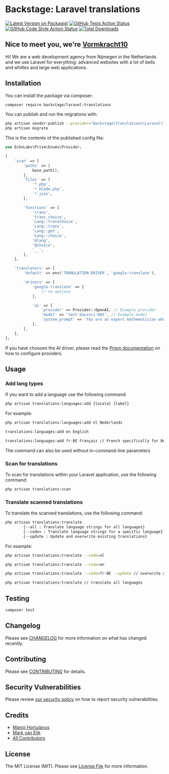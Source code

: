 # Backstage: Laravel translations

[![Latest Version on Packagist](https://img.shields.io/packagist/v/backstage/laravel-translations.svg?style=flat-square)](https://packagist.org/packages/backstage/laravel-translations)
[![GitHub Tests Action Status](https://img.shields.io/github/actions/workflow/status/backstagephp/laravel-translations/run-tests.yml?branch=main&label=tests&style=flat-square)](https://github.com/backstagephp/laravel-translations/actions?query=workflow%3Arun-tests+branch%3Amain)
[![GitHub Code Style Action Status](https://img.shields.io/github/actions/workflow/status/backstagephp/laravel-translations/fix-php-code-style-issues.yml?branch=main&label=code%20style&style=flat-square)](https://github.com/backstagephp/laravel-translations/actions?query=workflow%3A"Fix+PHP+code+style+issues"+branch%3Amain)
[![Total Downloads](https://img.shields.io/packagist/dt/backstage/laravel-translations.svg?style=flat-square)](https://packagist.org/packages/backstage/laravel-translations)

## Nice to meet you, we're [Vormkracht10](https://vormrkacht10.nl)

Hi! We are a web development agency from Nijmegen in the Netherlands and we use Laravel for everything: advanced websites with a lot of bells and whitles and large web applications.

## Installation

You can install the package via composer:

```bash
composer require backstage/laravel-translations
```

You can publish and run the migrations with:

```bash
php artisan vendor:publish --provider="Backstage\Translations\Laravel\TranslationServiceProvider"
php artisan migrate
```

This is the contents of the published config file:

```php
use EchoLabs\Prism\Enums\Provider;

[
    'scan' => [
        'paths' => [
            base_path(),
        ],
        'files' => [
            '*.php',
            '*.blade.php',
            '*.json',
        ],

        'functions' => [
            'trans',
            'trans_choice',
            'Lang::transChoice',
            'Lang::trans',
            'Lang::get',
            'Lang::choice',
            '@lang',
            '@choice',
            '__',
        ],
    ],

    'translators' => [
        'default' => env('TRANSLATION_DRIVER', 'google-translate'),

        'drivers' => [
            'google-translate' => [
                // no options
            ],

            'ai' => [
                'provider' => Provider::OpenAI, // Example provider
                'model' => 'text-davinci-003', // Example model
                'system_prompt' => 'You are an expert mathematician who explains concepts simply. The only thing you do it output what i ask. No comments, no extra information. Just the answer.', // Example system prompt
            ],
        ],
    ],
];

```

If you have choosen the AI driver, please read the [Prism documentation](https://prism.echolabs.dev/providers/anthropic.html) on how to configure providers.

## Usage

### Add lang types

If you want to add a language use the following command:

```bash
php artisan translations:languages:add {locale} {label}
```

For example:

```bash
php artisan translations:languages:add nl Nederlands

translations:languages:add en English

translations:languages:add fr-BE Français // French specifically for Belgians
```

The command can also be used without in-command-line parameters

### Scan for translations

To scan for translations within your Laravel application, use the following command:

```bash
php artisan translations:scan
```

### Translate scanned translations

To translate the scanned translations, use the following command:

```bash
php artisan translations:translate
        {--all : Translate language strings for all languages}
        {--code= : Translate language strings for a specific language}
        {--update : Update and overwrite existing translations}
```

For example:

```bash
php artisan translations:translate --code=nl

php artisan translations:translate --code=en

php artisan translations:translate --code=fr-BE --update // overwrite existing translations

php artisan translations:translate // translate all languages
```

## Testing

```bash
composer test
```

## Changelog

Please see [CHANGELOG](CHANGELOG.md) for more information on what has changed recently.

## Contributing

Please see [CONTRIBUTING](CONTRIBUTING.md) for details.

## Security Vulnerabilities

Please review [our security policy](../../security/policy) on how to report security vulnerabilities.

## Credits

-   [Manoj Hortulanus](https://github.com/arduinomaster22)
-   [Mark van Eijk](https://github.com/markvaneijk)
-   [All Contributors](../../contributors)

## License

The MIT License (MIT). Please see [License File](LICENSE.md) for more information.
